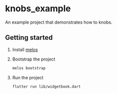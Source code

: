 # knobs_example

An example project that demonstrates how to knobs.

## Getting started

1. Install [melos](https://melos.invertase.dev/getting-started)
1. Bootstrap the project

    ```bash
    melos bootstrap
    ```

1. Run the project

    ```bash
    flutter run lib/widgetbook.dart
    ```
